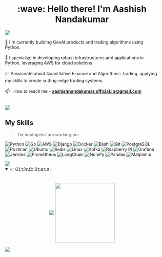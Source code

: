 <h1 align="center" id="macropower-title">:wave: Hello there! I'm Aashish Nandakumar</h1>

<img align="center" src="https://user-images.githubusercontent.com/73097560/115834477-dbab4500-a447-11eb-908a-139a6edaec5c.gif"/>


🔭 I'm currently building GenAI products and trading algorithms using Python. <br/><br/>
👯 I specialize in developing robust infrastructures and applications in Python, leveraging AWS for cloud solutions. <br/><br/>
💹 Passionate about Quantitative Finance and Algorithmic Trading, applying my skills to create cutting-edge trading systems. <br/><br/>
📫 &nbsp; How to reach me - **aashishnandakumar.official.in@gmail.com** <br/><br/>
<!--
📄 &nbsp; Know about my experiences - **[Resume]** <br/><br/>
-->

<img align="center" src="https://user-images.githubusercontent.com/73097560/115834477-dbab4500-a447-11eb-908a-139a6edaec5c.gif"/>


<h2 align="left" id="macropower-tech">My Skills</h2>

> Technologies I am working on:

![Python](https://img.shields.io/badge/Python-3776AB?style=for-the-badge&logo=python&logoColor=white)
![Go](https://img.shields.io/badge/Go-00ADD8?style=for-the-badge&logo=go&logoColor=white)
![AWS](https://img.shields.io/badge/AWS-232F3E?style=for-the-badge&logo=amazon-aws&logoColor=white)
![Django](https://img.shields.io/badge/Django-092E20?style=for-the-badge&logo=django&logoColor=white)
![Docker](https://img.shields.io/badge/Docker-2496ED?style=for-the-badge&logo=docker&logoColor=white)
![Bash](https://img.shields.io/badge/Bash-4EAA25?style=for-the-badge&logo=gnu-bash&logoColor=white)
![Git](https://img.shields.io/badge/Git-F05032?style=for-the-badge&logo=git&logoColor=white)
![PostgreSQL](https://img.shields.io/badge/PostgreSQL-316192?style=for-the-badge&logo=postgresql&logoColor=white)
![Postman](https://img.shields.io/badge/Postman-FF6C37?style=for-the-badge&logo=postman&logoColor=white)
![Ubuntu](https://img.shields.io/badge/Ubuntu-E95420?style=for-the-badge&logo=ubuntu&logoColor=white)
![Redis](https://img.shields.io/badge/Redis-DC382D?style=for-the-badge&logo=redis&logoColor=white)
![Linux](https://img.shields.io/badge/Linux-FCC624?style=for-the-badge&logo=linux&logoColor=black)
![Kafka](https://img.shields.io/badge/Apache_Kafka-231F20?style=for-the-badge&logo=apache-kafka&logoColor=white)
![Raspberry Pi](https://img.shields.io/badge/Raspberry_Pi-A22846?style=for-the-badge&logo=raspberry-pi&logoColor=white)
![Grafana](https://img.shields.io/badge/Grafana-F46800?style=for-the-badge&logo=grafana&logoColor=white)
![Jenkins](https://img.shields.io/badge/Jenkins-D24939?style=for-the-badge&logo=jenkins&logoColor=white)
![Prometheus](https://img.shields.io/badge/Prometheus-E6522C?style=for-the-badge&logo=prometheus&logoColor=white)
![LangChain](https://img.shields.io/badge/LangChain-121D33?style=for-the-badge&logo=chainlink&logoColor=white)
![NumPy](https://img.shields.io/badge/NumPy-013243?style=for-the-badge&logo=numpy&logoColor=white)
![Pandas](https://img.shields.io/badge/Pandas-150458?style=for-the-badge&logo=pandas&logoColor=white)
![Matplotlib](https://img.shields.io/badge/Matplotlib-11557c?style=for-the-badge&logo=python&logoColor=white)

<img align="center" src="https://user-images.githubusercontent.com/73097560/115834477-dbab4500-a447-11eb-908a-139a6edaec5c.gif"/>



<details open="">
<summary>
  <g-emoji class="g-emoji" alias="chart_with_upwards_trend" fallback-src="https://github.githubassets.com/images/icons/emoji/unicode/1f4c8.png">📈</g-emoji>
  <strong>𝙶𝚒𝚝𝚑𝚞𝚋 𝚂𝚝𝚊𝚝𝚜 : </strong>
</summary>
<br/>

<p align="center">
    <img align="center" src="https://github-readme-stats.vercel.app/api?username=aashishnandakumar&show_icons=true&hide_border=true&theme=radical&count_private=true&include_all_commits=true"/>
    <img align="center" height="195px" src="https://github-readme-stats.vercel.app/api/top-langs/?username=aashishnandakumar&theme=radical&langs_count=15&layout=compact&hide_border=true" />
</p>
</details>

<img align="center" src="https://user-images.githubusercontent.com/73097560/115834477-dbab4500-a447-11eb-908a-139a6edaec5c.gif"/>





<!--
<h2 align="left" id="macropower-tech">My Projects</h2>

> Coming Soon...

<br/><br/>
-->

<!--
 <h2 align="left" id="macropower-tech">My projects</h2>

> All my projects I have worked on.

- 📂 &nbsp;Govt-Dao - **[GOVT-DAO]**
- 📂 &nbsp;Decentralized Autonomous organisations - **[DAO]**
- 📂 &nbsp;Initial Coin Offering - **[ICO]**
- 📂 &nbsp;NFT-Collection dApp - **[NFT-dApp]**
- 📂 &nbsp;Whitelist dApp - **[W-dApp]**
- 📂 &nbsp;Finance Manager - **[FM]**
- 📂 &nbsp;Personal crypto token deployed on Solana Mainnet - **[NOIRE]**
- 📂 &nbsp;Weather application - **[Weather]**
- 📂 &nbsp;Browser extension - **[GPT-Mail]** 
-->



<!-- <h2 align="left" id="macropower-tech">My Certifications</h2>

> All my certificates.
<!-- <img align="center" src="https://media2.giphy.com/media/iHD88spVFkL7mZakwa/giphy.gif?cid=ecf05e47w3vdpnl1haf3bqkcarppu2040l5wu73j7auqjuzl&rid=giphy.gif&ct=g" /> -->
<!-- <h2>Certificates</h2> -->
<!-- <ul>
  <li> :dart:	<a href="https://udemy-certificate.s3.amazonaws.com/image/UC-0a970422-9ed7-4b51-80f2-ace125200d73.jpg?v=1681112993000">Mastering Data structures and Algorithms using C and C++</a></li>
  <li> :dart:	<a href="https://udemy-certificate.s3.amazonaws.com/image/UC-fa9d26cf-2e5a-49d1-b348-45f497283fe2.jpg?v=1664608190000">Complete Web and mobile designer</a></li>
  <li> :dart:	<a href="https://infyspringboard.onwingspan.com/public-assets/infosysheadstart/cert/lex_29959473947367270000_shared/1-2eeaac0a-3465-4779-92ab-c87764d18774.pdf">Java Programming Fundamentals</a></li>
</ul> -->
 
<!--

<h2 align="left">Github stats</h2>

> My Github report

<p align="center" width="900"> <a href="https://github.com/ryo-ma/github-profile-trophy"><img src="https://github-profile-trophy.vercel.app/?username=aashishnandakumar&column=8&theme=radical&no-frame=true" alt="aashishnandakumar" /></a> </p>



<p align="center" display="inline"><img align="center" src="https://github-readme-stats.vercel.app/api?username=aashishnandakumar&show_icons=true&locale=en&theme=radical&hide_border=true" alt="aashishnandakumar" width="500px" display="inline"/></p>
<p align="center" display="inline"><img align="center" src="https://github-readme-streak-stats.herokuapp.com/?user=aashishnandakumar&theme=radical&hide_border=true" alt="aashishnandakumar" width="500px"/></p>




<h2 align="left">Connect with me:</h2>
<div align="center">
<a href="https://github.com/aashishnandakumar" target="_blank">
<img src=https://img.shields.io/badge/github-%2324292e.svg?&style=for-the-badge&logo=github&logoColor=white alt=github style="margin-bottom: 5px;" />
</a>
<a href="https://twitter.com/AashishNandaK" target="_blank">
<img src=https://img.shields.io/badge/twitter-%2300acee.svg?&style=for-the-badge&logo=twitter&logoColor=white alt=twitter style="margin-bottom: 5px;" />
</a>
<a href="https://linkedin.com/in/aashish-nandakumar-932972228" target="_blank">
<img src=https://img.shields.io/badge/linkedin-%231E77B5.svg?&style=for-the-badge&logo=linkedin&logoColor=white alt=linkedin style="margin-bottom: 5px;" />
</a>  
</div>  

[RNSIT]: https://www.rnsit.ac.in "RNSIT Home"
[issues page]: https://github.com/MacroPower/MacroPower/issues "MacroPower/issues"
[linkedin]: https://www.linkedin.com/in/aashish-nandakumar-932972228/ "Aashish Nandakumar"
[Github]: https://github.com/AashishNandakumar/AashishNandakumar "Aashish Nandakumar"
[NOIRE]: https://explorer.solana.com/address/nMAzUvvFP3eUW9CAx9VSzLogYWznNSTZdWmn2855UJZ "NOIRE token"
[Weather]: https://github.com/AashishNandakumar/Weather "Weather application"
[GPT-Mail]: https://github.com/AashishNandakumar/ChatGPT-Gmail "Browser extension"
[FM]: https://github.com/AashishNandakumar/Finance-Manager "Finance Manager"
[NFT-dApp]: https://github.com/AashishNandakumar/NFT-Collection "NFT-Dapp"
[W-dApp]: https://github.com/AashishNandakumar/Whitelist-Dapp "Whitelist-Dapp"
[DAO]: https://github.com/AashishNandakumar/DAO "DAO"
[ICO]: https://github.com/AashishNandakumar/ICO-Dapp "ICO"
[GOVT-DAO]: https://github.com/AashishNandakumar/Govt-DAO "GOVT-DAO"

-->
[Resume]: https://github.com/AashishNandakumar/Resume/blob/main/Resume-2.pdf
